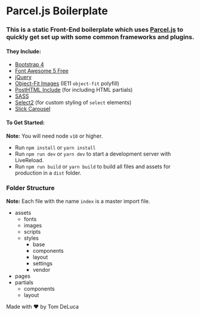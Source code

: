 # Parcel.js Boilerplate

### This is a static Front-End boilerplate which uses [Parcel.js](https://parceljs.org/) to quickly get set up with some common frameworks and plugins.

#### They Include:

- [Bootstrap 4](https://getbootstrap.com/)
- [Font Awesome 5 Free](https://fontawesome.com/start)
- [jQuery](https://jquery.com/)
- [Object-Fit Images](https://github.com/fregante/object-fit-images) (IE11 `object-fit` polyfill)
- [PostHTML Include](https://github.com/posthtml/posthtml-include) (for including HTML partials)
- [SASS](https://sass-lang.com/)
- [Select2](https://select2.org/) (for custom styling of `select` elements)
- [Slick Carousel](https://kenwheeler.github.io/slick/)

#### To Get Started:

**Note:** You will need node `v10` or higher.

- Run `npm install` or `yarn install`
- Run `npm run dev` or `yarn dev` to start a development server with LiveReload.
- Run `npm run build` or `yarn build` to build all files and assets for production in a `dist` folder.

### Folder Structure

**Note:** Each file with the name `index` is a master import file.

- assets
  - fonts
  - images
  - scripts
  - styles
    - base
    - components
    - layout
    - settings
    - vendor
- pages
- partials
  - components
  - layout

Made with :heart: by Tom DeLuca
